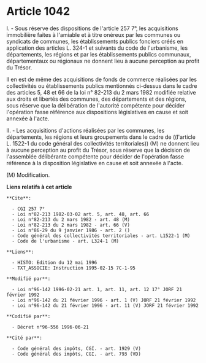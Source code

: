 # Article 1042

I. - Sous réserve des dispositions de l'article 257 7°, les acquisitions immobilière faites à l'amiable et à titre onéreux
par les communes ou syndicats de communes, les établissements publics fonciers créés en application des articles L. 324-1 et
suivants du code de l'urbanisme, les départements, les régions et par les établissements publics communaux, départementaux ou
régionaux ne donnent lieu à aucune perception au profit du Trésor.

Il en est de même des acquisitions de fonds de commerce réalisées par les collectivités ou établissements publics mentionnés
ci-dessus dans le cadre des articles 5, 48 et 66 de la loi n° 82-213 du 2 mars 1982 modifiée relative aux droits et libertés
des communes, des départements et des régions, sous réserve que la délibération de l'autorité compétente pour décider
l'opération fasse référence aux dispositions législatives en cause et soit annexée à l'acte.

II. - Les acquisitions d'actions réalisées par les communes, les départements, les régions et leurs groupements dans le cadre
de ((l'article L. 1522-1 du code général des collectivités territoriales)) (M) ne donnent lieu à aucune perception au profit
du Trésor, sous réserve que la décision de l'assemblée délibérante compétente pour décider de l'opération fasse référence à
la disposition législative en cause et soit annexée à l'acte.

(M) Modification.

**Liens relatifs à cet article**

	**Cite**:

	  - CGI 257 7°
	  - Loi n°82-213 1982-03-02 art. 5, art. 48, art. 66
	  - Loi n°82-213 du 2 mars 1982 - art. 48 (M)
	  - Loi n°82-213 du 2 mars 1982 - art. 66 (V)
	  - Loi n°86-29 du 9 janvier 1986 - art. 2 ()
	  - Code général des collectivités territoriales - art. L1522-1 (M)
	  - Code de l'urbanisme - art. L324-1 (M)

	**Liens**:

	  - HISTO: Edition du 12 mai 1996
	  - TXT_ASSOCIE: Instruction 1995-02-15 7C-1-95

	**Modifié par**:

	  - Loi n°96-142 1996-02-21 art. 1, art. 11, art. 12 17° JORF 21 février 1992
	  - Loi n°96-142 du 21 février 1996 - art. 1 (V) JORF 21 février 1992
	  - Loi n°96-142 du 21 février 1996 - art. 11 (V) JORF 21 février 1992

	**Codifié par**:

	  - Décret n°96-556 1996-06-21

	**Cité par**:

	  - Code général des impôts, CGI. - art. 1929 (V)
	  - Code général des impôts, CGI. - art. 793 (VD)
